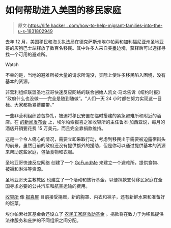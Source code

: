 # 如何帮助进入美国的移民家庭

> 原文:[https://life hacker . com/how-to-help-migrant-families-into-the-u-s-1831802949](https://lifehacker.com/how-to-help-migrant-families-entering-the-u-s-1831802949)

去年 12 月，美国移民和海关执法局在德克萨斯州埃尔帕索和加利福尼亚州圣地亚哥的灰狗巴士站释放了数百名移民。其中许多人来自美墨边境，获释后可以选择寻找一个可用的避难所。

Watch

不幸的是，当地的避难所被大量的请求所淹没，实际上使许多移民陷入困境，没有基本的资源。

非营利组织联盟圣地亚哥快速反应网络的联合创始人凯文·马龙告诉《纽约时报》 “政府什么也没做——完全是随到随做”。“人们一天 24 小时都在努力实现这一目标。大家都勒紧裤腰带。”

一些非营利组织苦苦挣扎，被迫将移民安置在临时搭建的紧急避难所和附近的酒店。在 [的新闻发布会](https://www.kxan.com/news/el-paso-shelter-condemns-mass-release-of-migrant-families/1677664038) 上，埃尔帕索报喜之家收容所的主任鲁本·加西亚说，每月的酒店开销要花费 15 万美元，而且完全靠捐款维持。

这是一个令人痛心的情况，需要立即采取行动，考虑到移民出于需要被迫露宿街头的前景。虽然目前的政府还没有提供额外的援助，但是你可以通过提供基本的资源来帮助这些家庭，包括食物和衣服。

圣地亚哥快速反应网络 创建了一个 [GoFundMe](https://www.gofundme.com/migrantreliefsd) 来建立一个避难所，提供食物、被褥和淋浴等资源。

圣地亚哥天主教教区 也建立了一个活动和旅行基金，以便捐款支付移民家庭在全国寻求必要的公共汽车和航空运输的费用。

[收容所](https://www.kxan.com/news/el-paso-shelter-condemns-mass-release-of-migrant-families/1677664038) 像 [报喜屋](https://annunciationhouse.org/) 目前接受捐赠，新的胸罩、内衣和袜子，还有新鲜水果和准备好的饭菜。

埃尔帕索社区基金会还设立了 [农民工家庭救助基金](https://payments.epcf.org/families) 。捐款将在致力于为移民提供法律服务和庇护的不同组织之间分配。